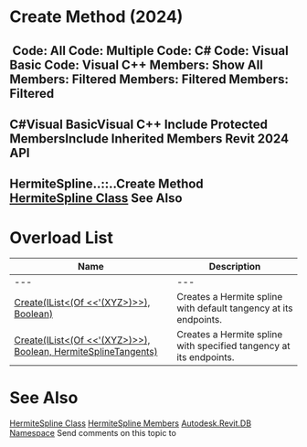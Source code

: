 # Create Method (2024)

﻿
 Code: All Code: Multiple Code: C# Code: Visual Basic Code: Visual C++  Members: Show All Members: Filtered Members: Filtered Members: Filtered   
---  
C#Visual BasicVisual C++
Include Protected MembersInclude Inherited Members
Revit 2024 API  
---  
HermiteSpline..::..Create Method   
[HermiteSpline Class](6852ca4c-2fad-cda1-be75-54e712a39318.md "HermiteSpline Class") See Also  
---  
# Overload List
| Name | Description |
| --- | --- |
| --- | --- | --- |
| [Create(IList<(Of <<'(XYZ>)>>), Boolean)](89eb1cc7-515a-839c-dc7a-9d52879b451f.md "Create Method \(IList\(XYZ\), Boolean\)") | Creates a Hermite spline with default tangency at its endpoints. |
| [Create(IList<(Of <<'(XYZ>)>>), Boolean, HermiteSplineTangents)](c710affa-a545-38d1-f94e-b569c40a8875.md "Create Method \(IList\(XYZ\), Boolean, HermiteSplineTangents\)") | Creates a Hermite spline with specified tangency at its endpoints. |

# See Also
[HermiteSpline Class](6852ca4c-2fad-cda1-be75-54e712a39318.md "HermiteSpline Class")
[HermiteSpline Members](5349c38e-fa7f-c865-ba59-2d98c4adc00d.md "HermiteSpline Members")
[Autodesk.Revit.DB Namespace](87546ba7-461b-c646-cbb1-2cb8f5bff8b2.md "Autodesk.Revit.DB Namespace")
Send comments on this topic to 